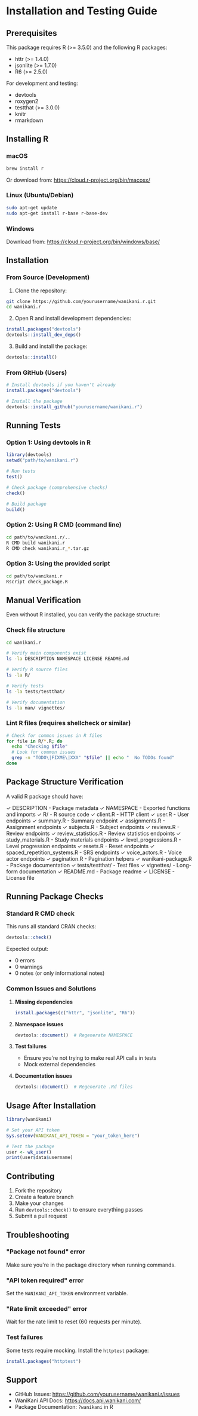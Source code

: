 # Installation and Testing Guide

## Prerequisites

This package requires R (>= 3.5.0) and the following R packages:
- httr (>= 1.4.0)
- jsonlite (>= 1.7.0)
- R6 (>= 2.5.0)

For development and testing:
- devtools
- roxygen2
- testthat (>= 3.0.0)
- knitr
- rmarkdown

## Installing R

### macOS
```bash
brew install r
```

Or download from: https://cloud.r-project.org/bin/macosx/

### Linux (Ubuntu/Debian)
```bash
sudo apt-get update
sudo apt-get install r-base r-base-dev
```

### Windows
Download from: https://cloud.r-project.org/bin/windows/base/

## Installation

### From Source (Development)

1. Clone the repository:
```bash
git clone https://github.com/yourusername/wanikani.r.git
cd wanikani.r
```

2. Open R and install development dependencies:
```r
install.packages("devtools")
devtools::install_dev_deps()
```

3. Build and install the package:
```r
devtools::install()
```

### From GitHub (Users)

```r
# Install devtools if you haven't already
install.packages("devtools")

# Install the package
devtools::install_github("yourusername/wanikani.r")
```

## Running Tests

### Option 1: Using devtools in R
```r
library(devtools)
setwd("path/to/wanikani.r")

# Run tests
test()

# Check package (comprehensive checks)
check()

# Build package
build()
```

### Option 2: Using R CMD (command line)
```bash
cd path/to/wanikani.r/..
R CMD build wanikani.r
R CMD check wanikani.r_*.tar.gz
```

### Option 3: Using the provided script
```bash
cd path/to/wanikani.r
Rscript check_package.R
```

## Manual Verification

Even without R installed, you can verify the package structure:

### Check file structure
```bash
cd wanikani.r

# Verify main components exist
ls -la DESCRIPTION NAMESPACE LICENSE README.md

# Verify R source files
ls -la R/

# Verify tests
ls -la tests/testthat/

# Verify documentation
ls -la man/ vignettes/
```

### Lint R files (requires shellcheck or similar)
```bash
# Check for common issues in R files
for file in R/*.R; do
  echo "Checking $file"
  # Look for common issues
  grep -n "TODO\|FIXME\|XXX" "$file" || echo "  No TODOs found"
done
```

## Package Structure Verification

A valid R package should have:

✓ DESCRIPTION - Package metadata
✓ NAMESPACE - Exported functions and imports
✓ R/ - R source code
  ✓ client.R - HTTP client
  ✓ user.R - User endpoints
  ✓ summary.R - Summary endpoint
  ✓ assignments.R - Assignment endpoints
  ✓ subjects.R - Subject endpoints
  ✓ reviews.R - Review endpoints
  ✓ review_statistics.R - Review statistics endpoints
  ✓ study_materials.R - Study materials endpoints
  ✓ level_progressions.R - Level progression endpoints
  ✓ resets.R - Reset endpoints
  ✓ spaced_repetition_systems.R - SRS endpoints
  ✓ voice_actors.R - Voice actor endpoints
  ✓ pagination.R - Pagination helpers
  ✓ wanikani-package.R - Package documentation
✓ tests/testthat/ - Test files
✓ vignettes/ - Long-form documentation
✓ README.md - Package readme
✓ LICENSE - License file

## Running Package Checks

### Standard R CMD check
This runs all standard CRAN checks:
```r
devtools::check()
```

Expected output:
- 0 errors
- 0 warnings
- 0 notes (or only informational notes)

### Common Issues and Solutions

1. **Missing dependencies**
   ```r
   install.packages(c("httr", "jsonlite", "R6"))
   ```

2. **Namespace issues**
   ```r
   devtools::document()  # Regenerate NAMESPACE
   ```

3. **Test failures**
   - Ensure you're not trying to make real API calls in tests
   - Mock external dependencies

4. **Documentation issues**
   ```r
   devtools::document()  # Regenerate .Rd files
   ```

## Usage After Installation

```r
library(wanikani)

# Set your API token
Sys.setenv(WANIKANI_API_TOKEN = "your_token_here")

# Test the package
user <- wk_user()
print(user$data$username)
```

## Contributing

1. Fork the repository
2. Create a feature branch
3. Make your changes
4. Run `devtools::check()` to ensure everything passes
5. Submit a pull request

## Troubleshooting

### "Package not found" error
Make sure you're in the package directory when running commands.

### "API token required" error
Set the `WANIKANI_API_TOKEN` environment variable.

### "Rate limit exceeded" error
Wait for the rate limit to reset (60 requests per minute).

### Test failures
Some tests require mocking. Install the `httptest` package:
```r
install.packages("httptest")
```

## Support

- GitHub Issues: https://github.com/yourusername/wanikani.r/issues
- WaniKani API Docs: https://docs.api.wanikani.com/
- Package Documentation: `?wanikani` in R
